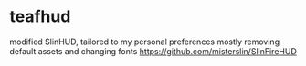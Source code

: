 # teafhud
modified SlinHUD, tailored to my personal preferences mostly removing default assets and changing fonts https://github.com/misterslin/SlinFireHUD
